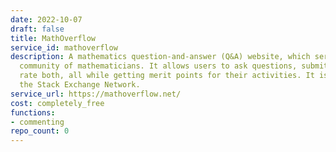 ```yaml
---
date: 2022-10-07
draft: false
title: MathOverflow
service_id: mathoverflow
description: A mathematics question-and-answer (Q&A) website, which serves as an online
  community of mathematicians. It allows users to ask questions, submit answers, and
  rate both, all while getting merit points for their activities. It is a part of
  the Stack Exchange Network.
service_url: https://mathoverflow.net/
cost: completely_free
functions:
- commenting
repo_count: 0
---
```



